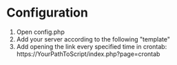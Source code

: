 # Configuration

1. Open config.php
2. Add your server according to the following "template"
3. Add opening the link every specified time in crontab:
https://YourPathToScript/index.php?page=crontab
